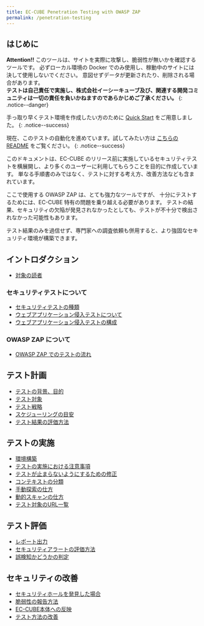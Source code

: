 ```yaml
---
title: EC-CUBE Penetration Testing with OWASP ZAP
permalink: /penetration-testing
---
```

## はじめに

**Attention!!**
このツールは、サイトを実際に攻撃し、脆弱性が無いかを確認するツールです。
必ずローカル環境の Docker でのみ使用し、稼動中のサイトには決して使用しないでください。
意図せずデータが更新されたり、削除される場合があります。<br />
**テストは自己責任で実施し、株式会社イーシーキューブ及び、関連する開発コミュニティは一切の責任を負いかねますのであらかじめご了承ください。**
{: .notice--danger}

手っ取り早くテスト環境を作成したい方のために [Quick Start](/penetration-testing/quick_start) をご用意しました。
{: .notice--success}

現在、このテストの自動化を進めています。試してみたい方は [こちらの README](https://github.com/EC-CUBE/ec-cube/tree/4.1/zap/selenium/ci/TypeScript#automated-security-tests-with-owasp-zap) をご覧ください。
{: .notice--success}

このドキュメントは、EC-CUBE のリリース前に実施しているセキュリティテストを横展開し、より多くのユーザーに利用してもらうことを目的に作成しています。
単なる手順書のみではなく、テストに対する考え方、改善方法なども含まれています。

ここで使用する OWASP ZAP は、とても強力なツールですが、 十分にテストするためには、EC-CUBE 特有の問題を乗り越える必要があります。
テストの結果、セキュリティの欠陥が発見されなかったとしても、テストが不十分で検出されなかった可能性もあります。

テスト結果のみを過信せず、専門家への調査依頼も併用すると、より強固なセキュリティ環境が構築できます。

## イントロダクション

- [対象の読者](/penetration-testing/introduction#%E5%AF%BE%E8%B1%A1%E3%81%AE%E8%AA%AD%E8%80%85)

### セキュリティテストについて

- [セキュリティテストの種類](/penetration-testing/introduction/type)
- [ウェブアプリケーション侵入テストについて](/penetration-testing/introduction/penetration-test)
- [ウェブアプリケーション侵入テストの構成](/penetration-testing/introduction/layout)

### OWASP ZAP について

- [OWASP ZAP でのテストの流れ](/penetration-testing/about_owaspzap#owasp-zap-%E3%81%A7%E3%81%AE%E3%83%86%E3%82%B9%E3%83%88%E3%81%AE%E6%B5%81%E3%82%8C)

## テスト計画

- [テストの背景、目的](/penetration-testing/planning/purpose)
- [テスト対象](/penetration-testing/planning/target)
- [テスト戦略](/penetration-testing/planning/strategy)
- [スケジューリングの目安](/penetration-testing/planning/scheduling)
- [テスト結果の評価方法](/penetration-testing/review)

## テストの実施

- [環境構築](/penetration-testing/testing/settings)
- [テストの実施における注意事項](/penetration-testing/testing/attention)
- [テストが止まらないようにするための修正](/penetration-testing/testing/apply_patch)
- [コンテキストの分類](/penetration-testing/testing/context)
- [手動探索の仕方](/penetration-testing/testing/manual_explore)
- [動的スキャンの仕方](/penetration-testing/testing/active_scan)
- [テスト対象のURL一覧](/penetration-testing/testing/manual_inspection_urls)

## テスト評価

- [レポート出力](/penetration-testing/review#%E3%83%AC%E3%83%9D%E3%83%BC%E3%83%88%E5%87%BA%E5%8A%9B)
- [セキュリティアラートの評価方法](/penetration-testing/review#%E3%82%BB%E3%82%AD%E3%83%A5%E3%83%AA%E3%83%86%E3%82%A3%E3%82%A2%E3%83%A9%E3%83%BC%E3%83%88%E3%81%AE%E8%A9%95%E4%BE%A1%E6%96%B9%E6%B3%95)
- [誤検知かどうかの判定](/penetration-testing/review#%E8%AA%A4%E6%A4%9C%E7%9F%A5%E3%81%8B%E3%81%A9%E3%81%86%E3%81%8B%E3%81%AE%E5%88%A4%E5%AE%9A)

## セキュリティの改善

- [セキュリティホールを発見した場合](/penetration-testing/improvement#%E3%82%BB%E3%82%AD%E3%83%A5%E3%83%AA%E3%83%86%E3%82%A3%E3%83%9B%E3%83%BC%E3%83%AB%E3%82%92%E7%99%BA%E8%A6%8B%E3%81%97%E3%81%9F%E5%A0%B4%E5%90%88)
- [脆弱性の報告方法](/penetration-testing/improvement#%E8%84%86%E5%BC%B1%E6%80%A7%E3%81%AE%E5%A0%B1%E5%91%8A%E6%96%B9%E6%B3%95)
- [EC-CUBE本体への反映](/penetration-testing/improvement#ec-cube%E6%9C%AC%E4%BD%93%E3%81%B8%E3%81%AE%E5%8F%8D%E6%98%A0)
- [テスト方法の改善](/penetration-testing/improvement#%E3%83%86%E3%82%B9%E3%83%88%E6%96%B9%E6%B3%95%E3%81%AE%E6%94%B9%E5%96%84)
